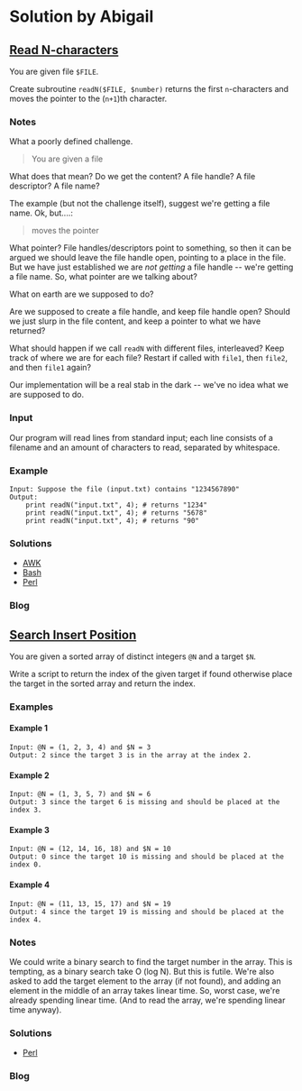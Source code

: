 # Solution by Abigail
## [Read N-characters](https://perlweeklychallenge.org/blog/perl-weekly-challenge-098/#TASK1)

You are given file `$FILE`.

Create subroutine `readN($FILE, $number)` returns the first `n`-characters
and moves the pointer to the (`n+1`)th character.

### Notes

What a poorly defined challenge.

> You are given a file

What does that mean? Do we get the content? A file handle?
A file descriptor? A file name?

The example (but not the challenge itself), suggest we're getting
a file name. Ok, but....:

> moves the pointer

What pointer? File handles/descriptors point to something, so
then it can be argued we should leave the file handle open, 
pointing to a place in the file. But we have just established we
are *not getting* a file handle -- we're getting a file name.
So, what pointer are we talking about?

What on earth are we supposed to do?

Are we supposed to create a file handle, and keep file handle open?
Should we just slurp in the file content, and keep a pointer
to what we have returned?

What should happen if we call `readN` with different files, interleaved?
Keep track of where we are for each file? Restart if called with `file1`,
then `file2`, and then `file1` again?

Our implementation will be a real stab in the dark -- we've no idea what
we are supposed to do.

### Input
Our program will read lines from standard input; each line consists
of a filename and an amount of characters to read, separated by whitespace.

### Example
~~~~
Input: Suppose the file (input.txt) contains "1234567890"
Output:
    print readN("input.txt", 4); # returns "1234"
    print readN("input.txt", 4); # returns "5678"
    print readN("input.txt", 4); # returns "90"
~~~~

### Solutions
* [AWK](awk/ch-1.awk)
* [Bash](bash/ch-1.sh)
* [Perl](perl/ch-1.pl)

### Blog


## [Search Insert Position](https://perlweeklychallenge.org/blog/perl-weekly-challenge-098/#TASK2)

You are given a sorted array of distinct integers `@N` and a target `$N`.

Write a script to return the index of the given target if found
otherwise place the target in the sorted array and return the index.

### Examples
#### Example 1
~~~~
Input: @N = (1, 2, 3, 4) and $N = 3
Output: 2 since the target 3 is in the array at the index 2.
~~~~

#### Example 2
~~~~
Input: @N = (1, 3, 5, 7) and $N = 6
Output: 3 since the target 6 is missing and should be placed at the index 3.
~~~~

#### Example 3
~~~~
Input: @N = (12, 14, 16, 18) and $N = 10
Output: 0 since the target 10 is missing and should be placed at the index 0.
~~~~

#### Example 4
~~~~
Input: @N = (11, 13, 15, 17) and $N = 19
Output: 4 since the target 19 is missing and should be placed at the index 4.
~~~~

### Notes
We could write a binary search to find the target number in the
array. This is tempting, as a binary search take O (log N). But
this is futile. We're also asked to add the target element to the
array (if not found), and adding an element in the middle of an
array takes linear time. So, worst case, we're already spending
linear time. (And to read the array, we're spending linear time
anyway).


### Solutions
* [Perl](perl/ch-2.pl)

### Blog
